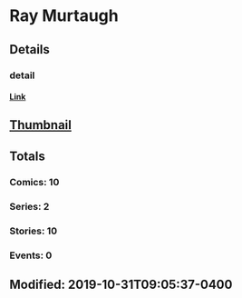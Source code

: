 # Ray  Murtaugh 
## Details
### detail
#### [Link](http://marvel.com/comics/creators/13593/ray_murtaugh?utm_campaign=apiRef&utm_source=225578a89fc76f3d20fbffda5d17a88d)
## [Thumbnail](http://i.annihil.us/u/prod/marvel/i/mg/b/40/image_not_available.jpg)
## Totals
### Comics: 10
### Series: 2
### Stories: 10
### Events: 0
## Modified: 2019-10-31T09:05:37-0400
